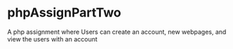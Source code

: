 # phpAssignPartTwo

A php assignment where Users can create an account, new webpages, and view the users with an account
